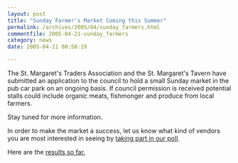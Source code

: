 ```yaml
---
layout: post
title: "Sunday Farmer's Market Coming this Summer"
permalink: /archives/2005/04/sunday_farmers.html
commentfile: 2005-04-21-sunday_farmers
category: news
date: 2005-04-21 08:58:19

---
```


The St. Margaret's Traders Association and the St. Margaret's Tavern have submitted an application to the council to hold a small Sunday market in the pub car park on an ongoing basis. If council permission is received potential stalls could include organic meats, fishmonger and produce from local farmers.

Stay tuned for more information.

In order to make the market a success, let us know what kind of vendors you are most interested in seeing by [taking part in our poll](/cgi-bin/poll.cgi?pollname=farmmkt).

Here are the [results so far.](/cgi-bin/poll.cgi?pollname=farmmkt&amp;action=results)
